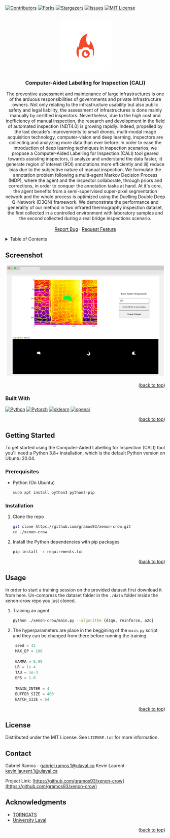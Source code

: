 <!-- Improved compatibility of back to top link: See: https://github.com/othneildrew/Best-README-Template/pull/73 -->
<a name="readme-top"></a>
<!--
*** Thanks for checking out the Best-README-Template. If you have a suggestion
*** that would make this better, please fork the repo and create a pull request
*** or simply open an issue with the tag "enhancement".
*** Don't forget to give the project a star!
*** Thanks again! Now go create something AMAZING! :D
-->



<!-- PROJECT SHIELDS -->
<!--
*** I'm using markdown "reference style" links for readability.
*** Reference links are enclosed in brackets [ ] instead of parentheses ( ).
*** See the bottom of this document for the declaration of the reference variables
*** for contributors-url, forks-url, etc. This is an optional, concise syntax you may use.
*** https://www.markdownguide.org/basic-syntax/#reference-style-links
-->
[![Contributors][contributors-shield]][contributors-url]
[![Forks][forks-shield]][forks-url]
[![Stargazers][stars-shield]][stars-url]
[![Issues][issues-shield]][issues-url]
[![MIT License][license-shield]][license-url]
<!-- [![LinkedIn][linkedin-shield]][linkedin-url] -->



<!-- PROJECT LOGO -->
<br />
<div align="center">
  <a href="https://github.com/gramos93/xenon-crow">
    <img src="assets/logo.png" alt="Logo" width="160" height="160">
  </a>

<h3 align="center">Computer-Aided Labelling for Inspection (CALI)</h3>

  <p align="center">
    The preventive assessment and maintenance of large infrastructures is one of the arduous responsibilities of governments and private infrastructure owners. Not only relating to the infrastructure usability but also public safety and legal liability, the assessment of infrastructures is done mainly manually by certified inspectors. Nevertheless, due to the high cost and inefficiency of manual inspection, the research and development in the field of automated inspection (NDT4.0) is growing rapidly. Indeed, propelled by the last decade's improvements to small drones, multi-modal image acquisition technology, computer-vision and deep learning, inspectors are collecting and analyzing more data than ever before. In order to ease the introduction of deep learning techniques in inspection scenarios, we propose a Computer-Aided Labelling for Inspection (CALI) tool geared towards assisting inspectors, i) analyze and understand the data faster, ii) generate region of interest (ROI) annotations more efficiently and iii) reduce bias due to the subjective nature of manual inspection. We formulate the annotation problem following a multi-agent Markov Decision Process (MDP), where the agent and the inspector collaborate, through priors and corrections, in order to conquer the annotation tasks at hand. At it's core, the agent benefits from a semi-supervised super-pixel segmentation network and the whole process is optimized using the Duelling Double Deep Q-Network (D3QN) framework. We demonstrate the performance and generality of our method in two infrared thermography inspection dataset, the first collected in a controlled environment with laboratory samples and the second collected during a real bridge inspections scenario.
    <br />
    <!-- <a href="https://github.com/gramos93/xenon-crow"><strong>Explore the docs »</strong></a> -->
    <!-- <br /> -->
    <br />
    <a href="https://github.com/gramos93/xenon-crow/issues">Report Bug</a>
    ·
    <a href="https://github.com/gramos93/xenon-crow/issues">Request Feature</a>
  </p>
</div>


<!-- TABLE OF CONTENTS -->
<details>
  <summary>Table of Contents</summary>
  <ol>
    <li>
      <a href="#screenshot">Screenshot</a>
      <ul>
        <li><a href="#built-with">Built With</a></li>
      </ul>
    </li>
    <li>
      <a href="#getting-started">Getting Started</a>
      <ul>
        <li><a href="#prerequisites">Prerequisites</a></li>
        <li><a href="#installation">Installation</a></li>
      </ul>
    </li>
    <li><a href="#usage">Usage</a></li>
    <li><a href="#license">License</a></li>
    <li><a href="#contact">Contact</a></li>
    <li><a href="#acknowledgments">Acknowledgments</a></li>
  </ol>
</details>



<!-- ABOUT THE PROJECT -->
## Screenshot

[![Product Name Screen Shot][product-screenshot]](https://example.com)

<!-- Here's a blank template to get started: To avoid retyping too much info. Do a search and replace with your text editor for the following: `gramos93`, `xenon-crow`, `twitter_handle`, `linkedin_username`, `ulaval.ca`, `gabriel.ramos.1`, `Xenon-Crow`, `Automatic thermal\IR imaging labeling software. Powered by semi-supervised semantic segmantation and Deep-RL.` -->

<p align="right">(<a href="#readme-top">back to top</a>)</p>



### Built With

<!-- * [![Next][Next.js]][Next-url]
* [![React][React.js]][React-url]
* [![Vue][Vue.js]][Vue-url]
* [![Angular][Angular.io]][Angular-url]
* [![Svelte][Svelte.dev]][Svelte-url]
* [![Laravel][Laravel.com]][Laravel-url]
* [![Bootstrap][Bootstrap.com]][Bootstrap-url]
* [![JQuery][JQuery.com]][JQuery-url] -->
[![Python][python.com]][Python-url] [![Pytorch][pytorch.com]][Pytorch-url] [![sklearn][sklearn.com]][sklearn-url] [![openai][openai.com]][openai-url] 

<p align="right">(<a href="#readme-top">back to top</a>)</p>



<!-- GETTING STARTED -->
## Getting Started

To get started using the Computer-Aided Labelling for Inspection (CALI) tool you'll need a Python 3.8+ installation, which is the default Python version on Ubuntu 20.04. 

### Prerequisites

* Python (On Ubuntu)
  ```sh
  sudo apt install python3 python3-pip
  ```

### Installation

1. Clone the repo
   ```sh
   git clone https://github.com/gramos93/xenon-crow.git
   cd ./xenon-crow
   ```
2. Install the Python dependencies with pip packages
   ```sh
   pip install -r requirements.txt
   ```

<p align="right">(<a href="#readme-top">back to top</a>)</p>


<!-- USAGE EXAMPLES -->
## Usage

In order to start a training session on the provided dataset first download it from here. Un-compress the dataset folder in the `./data` folder inside the xenon-crow repo you just cloned.

1. Training an agent
   ```sh
   python ./xenon-crow/main.py --algorithm {d3qn, reinforce, a2c}
   ```
2. The hyperparameters are place in the beggining of the `main.py` script and they can be changed from there before running the training.
   ```python
    seed = 42
    MAX_EP = 100

    GAMMA = 0.99
    LR = 1e-4
    TAU = 1e-3
    EPS = 1.0

    TRAIN_INTER = 4
    BUFFER_SIZE = 400
    BATCH_SIZE = 64
   ```

<p align="right">(<a href="#readme-top">back to top</a>)</p>



<!-- ROADMAP -->
<!-- ## Roadmap

- [ ] Feature 1
- [ ] Feature 2
- [ ] Feature 3
    - [ ] Nested Feature

See the [open issues](https://github.com/gramos93/xenon-crow/issues) for a full list of proposed features (and known issues).

<p align="right">(<a href="#readme-top">back to top</a>)</p> -->



<!-- CONTRIBUTING -->
<!-- ## Contributing

Contributions are what make the open source community such an amazing place to learn, inspire, and create. Any contributions you make are **greatly appreciated**.

If you have a suggestion that would make this better, please fork the repo and create a pull request. You can also simply open an issue with the tag "enhancement".
Don't forget to give the project a star! Thanks again!

1. Fork the Project
2. Create your Feature Branch (`git checkout -b feature/AmazingFeature`)
3. Commit your Changes (`git commit -m 'Add some AmazingFeature'`)
4. Push to the Branch (`git push origin feature/AmazingFeature`)
5. Open a Pull Request

<p align="right">(<a href="#readme-top">back to top</a>)</p> -->



<!-- LICENSE -->
## License

Distributed under the MIT License. See `LICENSE.txt` for more information.

<!-- CONTACT -->
## Contact

Gabriel Ramos - gabriel.ramos.1@ulaval.ca
Kevin Laurent - kevin.laurent.1@ulaval.ca

Project Link: [https://github.com/gramos93/xenon-crow](https://github.com/gramos93/xenon-crow)


<!-- ACKNOWLEDGMENTS -->
## Acknowledgments

* [TORNGATS](https://torngats.ca)
* [University Laval](https://ulaval.ca/en)

<p align="right">(<a href="#readme-top">back to top</a>)</p>



<!-- MARKDOWN LINKS & IMAGES -->
<!-- https://www.markdownguide.org/basic-syntax/#reference-style-links -->
[contributors-shield]: https://img.shields.io/github/contributors/gramos93/xenon-crow.svg?style=for-the-badge
[contributors-url]: https://github.com/gramos93/xenon-crow/graphs/contributors
[forks-shield]: https://img.shields.io/github/forks/gramos93/xenon-crow.svg?style=for-the-badge
[forks-url]: https://github.com/gramos93/xenon-crow/network/members
[stars-shield]: https://img.shields.io/github/stars/gramos93/xenon-crow.svg?style=for-the-badge
[stars-url]: https://github.com/gramos93/xenon-crow/stargazers
[issues-shield]: https://img.shields.io/github/issues/gramos93/xenon-crow.svg?style=for-the-badge
[issues-url]: https://github.com/gramos93/xenon-crow/issues
[license-shield]: https://img.shields.io/github/license/gramos93/xenon-crow.svg?style=for-the-badge
[license-url]: https://github.com/gramos93/xenon-crow/blob/master/LICENSE.txt
[linkedin-shield]: https://img.shields.io/badge/-LinkedIn-black.svg?style=for-the-badge&logo=linkedin&colorB=555
[linkedin-url]: https://linkedin.com/in/linkedin_username
[product-screenshot]: assets/screenshot.png
[Next.js]: https://img.shields.io/badge/next.js-000000?style=for-the-badge&logo=nextdotjs&logoColor=white
[Next-url]: https://nextjs.org/
[React.js]: https://img.shields.io/badge/React-20232A?style=for-the-badge&logo=react&logoColor=61DAFB
[React-url]: https://reactjs.org/
[Vue.js]: https://img.shields.io/badge/Vue.js-35495E?style=for-the-badge&logo=vuedotjs&logoColor=4FC08D
[Vue-url]: https://vuejs.org/
[Angular.io]: https://img.shields.io/badge/Angular-DD0031?style=for-the-badge&logo=angular&logoColor=white
[Angular-url]: https://angular.io/
[Svelte.dev]: https://img.shields.io/badge/Svelte-4A4A55?style=for-the-badge&logo=svelte&logoColor=FF3E00
[Svelte-url]: https://svelte.dev/
[Laravel.com]: https://img.shields.io/badge/Laravel-FF2D20?style=for-the-badge&logo=laravel&logoColor=white
[Laravel-url]: https://laravel.com
[Bootstrap.com]: https://img.shields.io/badge/Bootstrap-563D7C?style=for-the-badge&logo=bootstrap&logoColor=white
[Bootstrap-url]: https://getbootstrap.com
[JQuery.com]: https://img.shields.io/badge/jQuery-0769AD?style=for-the-badge&logo=jquery&logoColor=white
[JQuery-url]: https://jquery.com 
[Python.com]: https://img.shields.io/badge/python-0769AD?style=for-the-badge&logo=python&logoColor=yellow
[Python-url]: https://python.com
[Pytorch.com]: https://img.shields.io/badge/pytorch-0769AD?style=for-the-badge&logo=pytorch&logoColor=red
[Pytorch-url]: https://pytorch.com
[sklearn.com]: https://img.shields.io/badge/sklearn-0769AD?style=for-the-badge&logo=scikit-learn&logoColor=white
[sklearn-url]: https://scikit-learn.org
[openai.com]: https://img.shields.io/badge/openai-0769AD?style=for-the-badge&logo=openai&logoColor=black
[openai-url]: https://openai.com
